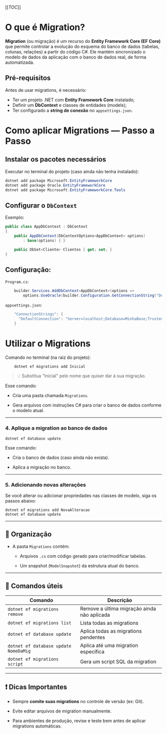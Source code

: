 [[_TOC_]]

# O que é Migration?

**Migration** (ou migração) é um recurso do **Entity Framework Core (EF Core)** que permite controlar a evolução do esquema do banco de dados (tabelas, colunas, relações) a partir do código C#. Ele mantém sincronizado o modelo de dados da aplicação com o banco de dados real, de forma automatizada.

## Pré-requisitos

Antes de usar migrations, é necessário:
*   Ter um projeto .NET com **Entity Framework Core** instalado;    
*   Definir um **DbContext** e classes de entidades (models);
*   Ter configurado a **string de conexão** no `appsettings.json`.

# Como aplicar Migrations — Passo a Passo

## Instalar os pacotes necessários

Executar no terminal do projeto (caso ainda não tenha instalado):
```csharp
dotnet add package Microsoft.EntityFrameworkCore
dotnet add package Oracle.EntityFrameworkCore
dotnet add package Microsoft.EntityFrameworkCore.Tools
```

## Configurar o `DbContext`
Exemplo:
```csharp
public class AppDbContext : DbContext
{
    public AppDbContext(DbContextOptions<AppDbContext> options)
        : base(options) { }

    public DbSet<Cliente> Clientes { get; set; }
}
``` 

## Configuração:
`Program.cs`:
```csharp
    builder.Services.AddDbContext<AppDbContext>(options =>
        options.UseOracle(builder.Configuration.GetConnectionString("DefaultConnection")));
``` 

`appsettings.json`:
```csharp
    "ConnectionStrings": {
      "DefaultConnection": "Server=localhost;Database=MinhaBase;Trusted_Connection=True;"
    } 
```

# Utilizar o Migrations

Comando no terminal (na raiz do projeto):
```csharp
    dotnet ef migrations add Inicial
``` 

> 💡 Substitua "Inicial" pelo nome que quiser dar à sua migração.

Esse comando:
*   Cria uma pasta chamada `Migrations`.
    
*   Gera arquivos com instruções C# para criar o banco de dados conforme o modelo atual.
    

* * *

### 4. Aplique a migration ao banco de dados

    dotnet ef database update
    

Esse comando:
*   Cria o banco de dados (caso ainda não exista).
    
*   Aplica a migração no banco.
    

* * *

### 5. Adicionando novas alterações

Se você alterar ou adicionar propriedades nas classes de modelo, siga os passos abaixo:

    dotnet ef migrations add NovaAlteracao
    dotnet ef database update
    

* * *

📁 Organização
--------------

*   A pasta `Migrations` contém:
    *   Arquivos `.cs` com código gerado para criar/modificar tabelas.
        
    *   Um snapshot (`ModelSnapshot`) da estrutura atual do banco.
        

* * *

🧹 Comandos úteis
-----------------

| Comando | Descrição |
| --- | --- |
| `dotnet ef migrations remove` | Remove a última migração ainda não aplicada |
| `dotnet ef migrations list` | Lista todas as migrations |
| `dotnet ef database update` | Aplica todas as migrations pendentes |
| `dotnet ef database update NomeDaMig` | Aplica até uma migration específica |
| `dotnet ef migrations script` | Gera um script SQL da migration |

* * *

❗ Dicas Importantes
-------------------

*   Sempre **comite suas migrations** no controle de versão (ex: Git).
    
*   Evite editar arquivos de migration manualmente.
    
*   Para ambientes de produção, revise e teste bem antes de aplicar migrations automáticas.